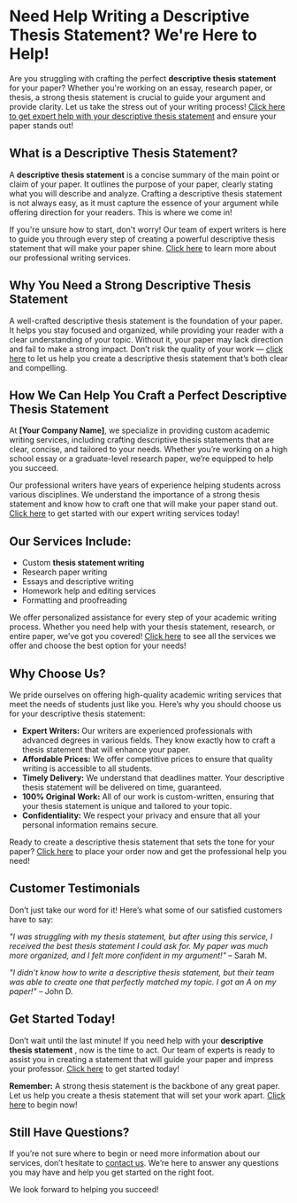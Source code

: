 # Need Help Writing a Descriptive Thesis Statement? We're Here to Help!

Are you struggling with crafting the perfect **descriptive thesis statement** for your paper? Whether you're working on an essay, research paper, or thesis, a strong thesis statement is crucial to guide your argument and provide clarity. Let us take the stress out of your writing process! [Click here to get expert help with your descriptive thesis statement](https://tinyurl.com/topessay?keyword=descriptive+thesis+statement) and ensure your paper stands out!

## What is a Descriptive Thesis Statement?

A **descriptive thesis statement** is a concise summary of the main point or claim of your paper. It outlines the purpose of your paper, clearly stating what you will describe and analyze. Crafting a descriptive thesis statement is not always easy, as it must capture the essence of your argument while offering direction for your readers. This is where we come in!

If you're unsure how to start, don't worry! Our team of expert writers is here to guide you through every step of creating a powerful descriptive thesis statement that will make your paper shine. [Click here](https://tinyurl.com/topessay?keyword=descriptive+thesis+statement) to learn more about our professional writing services.

## Why You Need a Strong Descriptive Thesis Statement

A well-crafted descriptive thesis statement is the foundation of your paper. It helps you stay focused and organized, while providing your reader with a clear understanding of your topic. Without it, your paper may lack direction and fail to make a strong impact. Don’t risk the quality of your work — [click here](https://tinyurl.com/topessay?keyword=descriptive+thesis+statement) to let us help you create a descriptive thesis statement that’s both clear and compelling.

## How We Can Help You Craft a Perfect Descriptive Thesis Statement

At **[Your Company Name]**, we specialize in providing custom academic writing services, including crafting descriptive thesis statements that are clear, concise, and tailored to your needs. Whether you’re working on a high school essay or a graduate-level research paper, we’re equipped to help you succeed.

Our professional writers have years of experience helping students across various disciplines. We understand the importance of a strong thesis statement and know how to craft one that will make your paper stand out. [Click here](https://tinyurl.com/topessay?keyword=descriptive+thesis+statement) to get started with our expert writing services today!

## Our Services Include:

- Custom **thesis statement writing**
- Research paper writing
- Essays and descriptive writing
- Homework help and editing services
- Formatting and proofreading

We offer personalized assistance for every step of your academic writing process. Whether you need help with your thesis statement, research, or entire paper, we’ve got you covered! [Click here](https://tinyurl.com/topessay?keyword=descriptive+thesis+statement) to see all the services we offer and choose the best option for your needs!

## Why Choose Us?

We pride ourselves on offering high-quality academic writing services that meet the needs of students just like you. Here’s why you should choose us for your descriptive thesis statement:

- **Expert Writers:** Our writers are experienced professionals with advanced degrees in various fields. They know exactly how to craft a thesis statement that will enhance your paper.
- **Affordable Prices:** We offer competitive prices to ensure that quality writing is accessible to all students.
- **Timely Delivery:** We understand that deadlines matter. Your descriptive thesis statement will be delivered on time, guaranteed.
- **100% Original Work:** All of our work is custom-written, ensuring that your thesis statement is unique and tailored to your topic.
- **Confidentiality:** We respect your privacy and ensure that all your personal information remains secure.

Ready to create a descriptive thesis statement that sets the tone for your paper? [Click here](https://tinyurl.com/topessay?keyword=descriptive+thesis+statement) to place your order now and get the professional help you need!

## Customer Testimonials

Don’t just take our word for it! Here’s what some of our satisfied customers have to say:

_"I was struggling with my thesis statement, but after using this service, I received the best thesis statement I could ask for. My paper was much more organized, and I felt more confident in my argument!"_ – Sarah M.

_"I didn’t know how to write a descriptive thesis statement, but their team was able to create one that perfectly matched my topic. I got an A on my paper!"_ – John D.

## Get Started Today!

Don’t wait until the last minute! If you need help with your **descriptive thesis statement** , now is the time to act. Our team of experts is ready to assist you in creating a statement that will guide your paper and impress your professor. [Click here](https://tinyurl.com/topessay?keyword=descriptive+thesis+statement) to get started today!

**Remember:** A strong thesis statement is the backbone of any great paper. Let us help you create a thesis statement that will set your work apart. [Click here](https://tinyurl.com/topessay?keyword=descriptive+thesis+statement) to begin now!

## Still Have Questions?

If you’re not sure where to begin or need more information about our services, don’t hesitate to [contact us](https://tinyurl.com/topessay?keyword=descriptive+thesis+statement). We’re here to answer any questions you may have and help you get started on the right foot.

We look forward to helping you succeed!
